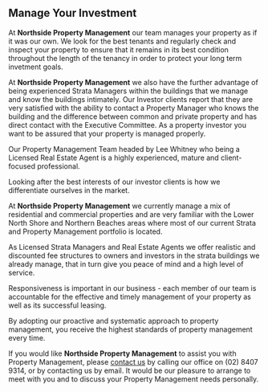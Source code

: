##  Manage Your Investment ##

At **Northside Property Management** our team manages your property as if it was our own. We look for the best tenants and regularly check and inspect your property to ensure that it remains in its best condition throughout the length of the tenancy in order to protect your long term invetment goals.

At **Northside Property Management** we also have the further advantage of being experienced Strata Managers within the buildings that we manage and know the buildings intimately.
Our Investor clients report that they are very satisfied with the ability to contact a Property Manager who knows the building and the difference between common and private property and has direct contact with the Executive Committee.
As a property investor you want to be assured that your property is managed properly.

Our Property Management Team headed by Lee Whitney who being a Licensed Real Estate Agent is a highly experienced, mature and client-focused professional.

Looking after the best interests of our investor clients is how we differentiate ourselves in the market.

At **Northside Property Management** we currently manage a mix of residential and commercial properties and are very familiar with the Lower North Shore and Northern Beaches areas where most of our current Strata and Property Management portfolio is located.

As Licensed Strata Managers and Real Estate Agents we offer realistic and discounted fee structures to owners and investors in the strata buildings we already manage, that in turn give you peace of mind and a high level of service.

Responsiveness is important in our business - each member of our team is accountable for the effective and timely management of your property as well as its successful leasing.

By adopting our proactive and systematic approach to property management, you receive the highest standards of property management every time.

If you would like **Northside Property Management** to assist you with Property Management, please [contact us](sample.com.au "contact page") by calling our office on (02) 8407 9314, or by contacting us by email.
It would be our pleasure to arrange to meet with you and to discuss your Property Management needs personally.